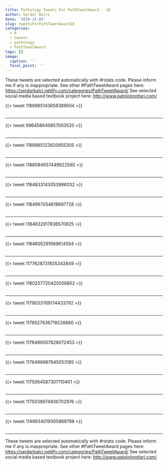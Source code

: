 ```yaml
---
title: Pathology Tweets For PathTweetAward - 10
author: Serdar Balci
date: '2019-11-02'
slug: tweetsForPathTweetAward10
categories:
  - R
  - tweets
  - pathology
  - PathTweetAward
tags: []
image:
  caption: ''
  focal_point: ''
---
```



These tweets are selected automatically with #rstats code. Please inform me if any is inappropriate.
See other #PathTweetAward pages here: https://serdarbalci.netlify.com/categories/PathTweetAward/ 
See selected social media based textbook project here: http://www.patolojinotlari.com/

{{< tweet 1188965143658389504 >}}
<br>
<br>
<hr>
{{< tweet 996458649857003520 >}}
<br>
<br>
<hr>
{{< tweet 1188885123820855305 >}}
<br>
<br>
<hr>
{{< tweet 1188094657449922560 >}}
<br>
<br>
<hr>
{{< tweet 1184833143053996032 >}}
<br>
<br>
<hr>
{{< tweet 1184967054618697728 >}}
<br>
<br>
<hr>
{{< tweet 1184832917836570625 >}}
<br>
<br>
<hr>
{{< tweet 1184605291989614594 >}}
<br>
<br>
<hr>
{{< tweet 1177628731835342849 >}}
<br>
<br>
<hr>
{{< tweet 1180257720420556802 >}}
<br>
<br>
<hr>
{{< tweet 1179033769174433792 >}}
<br>
<br>
<hr>
{{< tweet 1176527636719226880 >}}
<br>
<br>
<hr>
{{< tweet 1176496507828072453 >}}
<br>
<br>
<hr>
{{< tweet 1176496997945053185 >}}
<br>
<br>
<hr>
{{< tweet 1175064587307110401 >}}
<br>
<br>
<hr>
{{< tweet 1175038974936702976 >}}
<br>
<br>
<hr>
{{< tweet 1148934019305889798 >}}
<br>
<br>
<hr>


These tweets are selected automatically with #rstats code. Please inform me if any is inappropriate.
See other #PathTweetAward pages here: https://serdarbalci.netlify.com/categories/PathTweetAward/ 
See selected social media based textbook project here: http://www.patolojinotlari.com/
